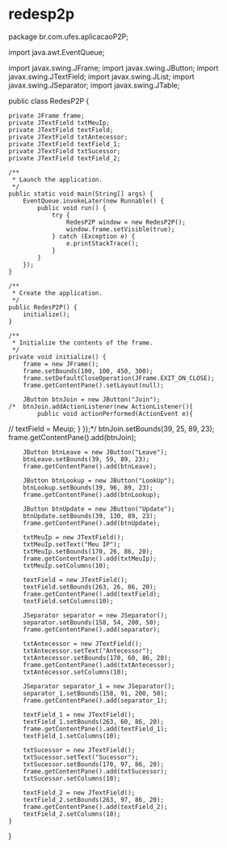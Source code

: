 # redesp2p
package br.com.ufes.aplicacaoP2P;

import java.awt.EventQueue;

import javax.swing.JFrame;
import javax.swing.JButton;
import javax.swing.JTextField;
import javax.swing.JList;
import javax.swing.JSeparator;
import javax.swing.JTable;

public class RedesP2P {

	private JFrame frame;
	private JTextField txtMeuIp;
	private JTextField textField;
	private JTextField txtAntecessor;
	private JTextField textField_1;
	private JTextField txtSucessor;
	private JTextField textField_2;

	/**
	 * Launch the application.
	 */
	public static void main(String[] args) {
		EventQueue.invokeLater(new Runnable() {
			public void run() {
				try {
					RedesP2P window = new RedesP2P();
					window.frame.setVisible(true);
				} catch (Exception e) {
					e.printStackTrace();
				}
			}
		});
	}

	/**
	 * Create the application.
	 */
	public RedesP2P() {
		initialize();
	}

	/**
	 * Initialize the contents of the frame.
	 */
	private void initialize() {
		frame = new JFrame();
		frame.setBounds(100, 100, 450, 300);
		frame.setDefaultCloseOperation(JFrame.EXIT_ON_CLOSE);
		frame.getContentPane().setLayout(null);
		
		JButton btnJoin = new JButton("Join");
	/*	btnJoin.addActionListener(new ActionListener(){
			public void actionPerformed(ActionEvent e){
//				textField = Meuip;
			}
		});*/
		btnJoin.setBounds(39, 25, 89, 23);
		frame.getContentPane().add(btnJoin);
		
		JButton btnLeave = new JButton("Leave");
		btnLeave.setBounds(39, 59, 89, 23);
		frame.getContentPane().add(btnLeave);
		
		JButton btnLookup = new JButton("LookUp");
		btnLookup.setBounds(39, 96, 89, 23);
		frame.getContentPane().add(btnLookup);
		
		JButton btnUpdate = new JButton("Update");
		btnUpdate.setBounds(39, 130, 89, 23);
		frame.getContentPane().add(btnUpdate);
		
		txtMeuIp = new JTextField();
		txtMeuIp.setText("Meu IP");
		txtMeuIp.setBounds(170, 26, 86, 20);
		frame.getContentPane().add(txtMeuIp);
		txtMeuIp.setColumns(10);
		
		textField = new JTextField();
		textField.setBounds(263, 26, 86, 20);
		frame.getContentPane().add(textField);
		textField.setColumns(10);
		
		JSeparator separator = new JSeparator();
		separator.setBounds(158, 54, 200, 50);
		frame.getContentPane().add(separator);
		
		txtAntecessor = new JTextField();
		txtAntecessor.setText("Antecessor");
		txtAntecessor.setBounds(170, 60, 86, 20);
		frame.getContentPane().add(txtAntecessor);
		txtAntecessor.setColumns(10);
		
		JSeparator separator_1 = new JSeparator();
		separator_1.setBounds(158, 91, 200, 50);
		frame.getContentPane().add(separator_1);
		
		textField_1 = new JTextField();
		textField_1.setBounds(263, 60, 86, 20);
		frame.getContentPane().add(textField_1);
		textField_1.setColumns(10);
		
		txtSucessor = new JTextField();
		txtSucessor.setText("Sucessor");
		txtSucessor.setBounds(170, 97, 86, 20);
		frame.getContentPane().add(txtSucessor);
		txtSucessor.setColumns(10);
		
		textField_2 = new JTextField();
		textField_2.setBounds(263, 97, 86, 20);
		frame.getContentPane().add(textField_2);
		textField_2.setColumns(10);
	}
}
